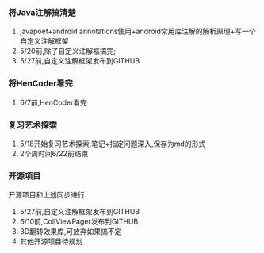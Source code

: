 ### 将Java注解搞清楚

1. javapoet+android annotations使用+android常用库注解的解析原理+写一个自定义注解框架
2. 5/20前,除了自定义注解框搞完;
3. 5/27前,自定义注解框架发布到GITHUB


### 将HenCoder看完
1. 6/7前,HenCoder看完

### 复习艺术探索
1. 5/18开始复习艺术探索,笔记+指定问题深入,保存为md的形式
2. 2个周时间6/22前结束

### 开源项目
开源项目和上述同步进行
1. 5/27前,自定义注解框架发布到GITHUB
2. 6/10前,CollViewPager发布到GITHUB
3. 3D翻转效果库,可放弃如果搞不定
4. 其他开源项目待规划